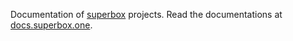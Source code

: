 Documentation of [superbox](https://github.com/superbox-dev) projects.
Read the documentations at [docs.superbox.one](https://docs.superbox.one).
